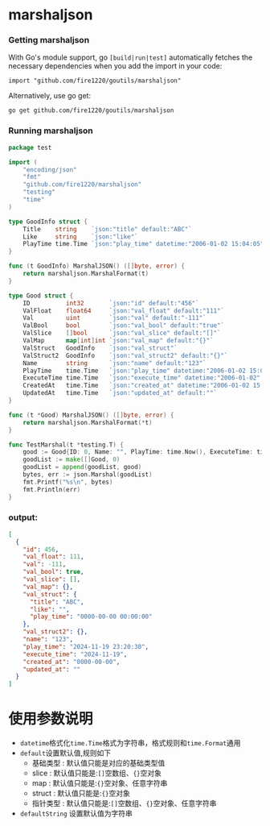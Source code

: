 # marshaljson


### Getting marshaljson
With Go's module support, go `[build|run|test]` automatically fetches the necessary dependencies when you add the import in your code:
```shell
import "github.com/fire1220/goutils/marshaljson"
```

Alternatively, use go get:

```shell
go get github.com/fire1220/goutils/marshaljson
```

### Running marshaljson

```go
package test

import (
	"encoding/json"
	"fmt"
	"github.com/fire1220/marshaljson"
	"testing"
	"time"
)

type GoodInfo struct {
	Title    string    `json:"title" default:"ABC"`
	Like     string    `json:"like"`
	PlayTime time.Time `json:"play_time" datetime:"2006-01-02 15:04:05"`
}

func (t GoodInfo) MarshalJSON() ([]byte, error) {
	return marshaljson.MarshalFormat(t)
}

type Good struct {
	ID          int32       `json:"id" default:"456"`
	ValFloat    float64     `json:"val_float" default:"111"`
	Val         uint        `json:"val" default:"-111"`
	ValBool     bool        `json:"val_bool" default:"true"`
	ValSlice    []bool      `json:"val_slice" default:"[]"`
	ValMap      map[int]int `json:"val_map" default:"{}"`
	ValStruct   GoodInfo    `json:"val_struct"`
	ValStruct2  GoodInfo    `json:"val_struct2" default:"{}"`
	Name        string      `json:"name" default:"123"`
	PlayTime    time.Time   `json:"play_time" datetime:"2006-01-02 15:04:05"`
	ExecuteTime time.Time   `json:"execute_time" datetime:"2006-01-02" default:"-"`
	CreatedAt   time.Time   `json:"created_at" datetime:"2006-01-02 15:04:05" default:"0000-00-00"`
	UpdatedAt   time.Time   `json:"updated_at" default:""`
}

func (t *Good) MarshalJSON() ([]byte, error) {
	return marshaljson.MarshalFormat(*t)
}

func TestMarshal(t *testing.T) {
	good := Good{ID: 0, Name: "", PlayTime: time.Now(), ExecuteTime: time.Now()}
	goodList := make([]Good, 0)
	goodList = append(goodList, good)
	bytes, err := json.Marshal(goodList)
	fmt.Printf("%s\n", bytes)
	fmt.Println(err)
}
```
### output:
```json
[
  {
    "id": 456,
    "val_float": 111,
    "val": -111,
    "val_bool": true,
    "val_slice": [],
    "val_map": {},
    "val_struct": {
      "title": "ABC",
      "like": "",
      "play_time": "0000-00-00 00:00:00"
    },
    "val_struct2": {},
    "name": "123",
    "play_time": "2024-11-19 23:20:30",
    "execute_time": "2024-11-19",
    "created_at": "0000-00-00",
    "updated_at": ""
  }
]
```

# 使用参数说明
- `datetime`格式化`time.Time`格式为字符串，格式规则和`time.Format`通用
- `default`设置默认值,规则如下
  - 基础类型 : 默认值只能是对应的基础类型值
  - slice : 默认值只能是:`[]`空数组、`{}`空对象
  - map : 默认值只能是:`{}`空对象、任意字符串
  - struct : 默认值只能是:`{}`空对象
  - 指针类型 : 默认值只能是:`[]`空数组、`{}`空对象、任意字符串
- `defaultString` 设置默认值为字符串
